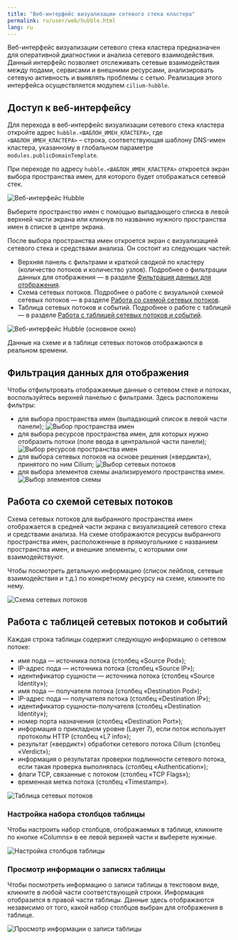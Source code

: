 ```yaml
---
title: "Веб-интерфейс визуализации сетевого стека кластера"
permalink: ru/user/web/hubble.html
lang: ru
---
```


Веб-интерфейс визуализации сетевого стека кластера предназначен для оперативной диагностики и анализа сетевого взаимодействия. Данный интерфейс позволяет отслеживать сетевые взаимодействия между подами, сервисами и внешними ресурсами, анализировать сетевую активность и выявлять проблемы с сетью. Реализация этого интерфейса осуществляется модулем `cilium-hubble`.

## Доступ к веб-интерфейсу

Для перехода в веб-интерфейс визуализации сетевого стека кластера откройте адрес `hubble.<ШАБЛОН_ИМЕН_КЛАСТЕРА>`, где `<ШАБЛОН_ИМЕН_КЛАСТЕРА>` – строка, соответствующая шаблону DNS-имен кластера, указанному в глобальном параметре `modules.publicDomainTemplate`.

При переходе по адресу `hubble.<ШАБЛОН_ИМЕН_КЛАСТЕРА>` откроется экран выбора пространства имен, для которого будет отображаться сетевой стек.

![Веб-интерфейс Hubble](../../images/hubble/hubble-choose-namespace.png)

Выберите пространство имен с помощью выпадающего списка в левой верхней части экрана или кликнув по названию нужного пространства имен в списке в центре экрана.

После выбора пространства имен откроется экран с визуализацией сетевого стека и средствами анализа.
Он состоит из следующих частей:

- Верхняя панель с фильтрами и краткой сводкой по кластеру (количество потоков и количество узлов). Подробнее о фильтрации данных для отображения — в разделе [Фильтрация данных для отображения](#фильтрация-данных-для-отображения).
- Схема сетевых потоков. Подробнее о работе с визуальной схемой сетевых потоков — в разделе [Работа со схемой сетевых потоков](#работа-со-схемой-сетевых-потоков).
- Таблица сетевых потоков и событий. Подробнее о работе с таблицей — в разделе [Работа с таблицей сетевых потоков и событий](#работа-с-таблицей-сетевых-потоков-и-событий).

![Веб-интерфейс Hubble (основное окно)](../../images/hubble/hubble-main.png)

Данные на схеме и в таблице сетевых потоков отображаются в реальном времени.

## Фильтрация данных для отображения

Чтобы отфильтровать отображаемые данные о сетевом стеке и потоках, воспользуйтесь верхней панелью с фильтрами.
Здесь расположены фильтры:

- для выбора пространства имен (выпадающий список в левой части панели);
  ![Выбор пространства имен](../../images/hubble/choose-ns-hubble.png)
- для выбора ресурсов пространства имен, для которых нужно отобразить потоки (поле ввода в центральной части панели);
  ![Выбор ресурсов пространства имен](../../images/hubble/choose-resouces-hubble.png)
- для выбора сетевых потоков на основе решения («вердикта»), принятого по ним Cilium;
  ![Выбор сетевых потоков](../../images/hubble/choose-flows-hubble.png)
- для выбора элементов схемы анализируемого пространства имен.
  ![Выбор элементов схемы](../../images/hubble/choose-scheme-elems-hubble.png)

## Работа со схемой сетевых потоков

Схема сетевых потоков для выбранного пространства имен отображается в средней части экрана с визуализацией сетевого стека и средствами анализа. На схеме отображаются ресурсы выбранного пространства имен, расположенные в прямоугольнике с названием пространства имен, и внешние элементы, с которыми они взаимодействуют.

Чтобы посмотреть детальную информацию (список лейблов, сетевые взаимодействия и т.д.) по конкретному ресурсу на схеме, кликните по нему.

![Схема сетевых потоков](../../images/hubble/flows-scheme-hubble.png)

## Работа с таблицей сетевых потоков и событий

Каждая строка таблицы содержит следующую информацию о сетевом потоке:

- имя пода — источника потока (столбец «Source Pod»);
- IP-адрес пода — источника потока (столбец «Source IP»);
- идентификатор сущности — источника потока (столбец «Source Identity»);
- имя пода — получателя потока (столбец «Destination Pod»);
- IP-адрес пода — получателя потока (столбец «Destination IP»);
- идентификатор сущности-получателя (столбец «Destination Identity»);
- номер порта назначения (столбец «Destination Port»);
- информация о прикладном уровне (Layer 7), если поток использует протоколы HTTP (столбец «L7 info»);
- результат («вердикт») обработки сетевого потока Cilium (столбец «Verdict»);
- информация о результатах проверки подлинности сетевого потока, если такая проверка выполнялась (столбец «Authentication»);
- флаги TCP, связанные с потоком (столбец «TCP Flags»);
- временная метка потока (столбец «Timestamp»).

![Таблица сетевых потоков](../../images/hubble/flows-table-hubble.png)

### Настройка набора столбцов таблицы

Чтобы настроить набор столбцов, отображаемых в таблице, кликните по кнопке «Columns» в ее левой верхней части и выберете нужные.

![Настройка столбцов таблицы](../../images/hubble/flows-table-collumns-hubble.png)

### Просмотр информации о записях таблицы

Чтобы посмотреть информацию о записи таблицы в текстовом виде, кликните в любой части соответствующей строки. Информация отобразится в правой части таблицы. Данные здесь отображаются независимо от того, какой набор столбцов выбран для отображения в таблице.

![Просмотр информации о записи таблицы](../../images/hubble/info-row-hubble.png)

